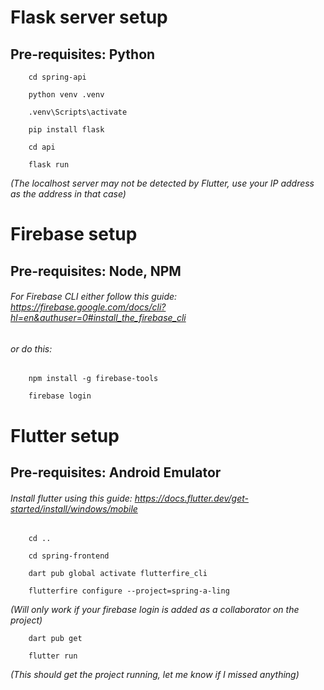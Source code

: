 # Flask server setup
## Pre-requisites: Python
```
    cd spring-api
```
```
    python venv .venv
```
```
    .venv\Scripts\activate
```
```
    pip install flask
```
```
    cd api
```
```
    flask run
```
*(The localhost server may not be detected by Flutter, use your IP address as the address in that case)*

# Firebase setup
## Pre-requisites: Node, NPM
###### For Firebase CLI either follow this guide: https://firebase.google.com/docs/cli?hl=en&authuser=0#install_the_firebase_cli
###### or do this:

```
    npm install -g firebase-tools
```
```
    firebase login
```

# Flutter setup
## Pre-requisites: Android Emulator
###### Install flutter using this guide: https://docs.flutter.dev/get-started/install/windows/mobile
```
    cd ..
```
```
    cd spring-frontend
```
```
    dart pub global activate flutterfire_cli
```
```
    flutterfire configure --project=spring-a-ling
```
*(Will only work if your firebase login is added as a collaborator on the project)*
```
    dart pub get
```
```
    flutter run
```
*(This should get the project running, let me know if I missed anything)*
